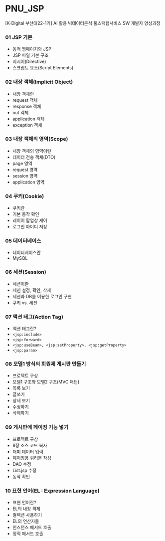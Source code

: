 # PNU_JSP
[K-Digital 부산대22-1기] AI 활용 빅데이터분석 풀스택웹서비스 SW 개발자 양성과정
### 01 JSP 기본
+ 동적 웹페이지와 JSP
+ JSP 파일 기본 구조
+ 지시어(Directive)
+ 스크립트 요소(Script Elements)
### 02 내장 객체(Implicit Object)
+ 내장 객체란
+ request 객체
+ response 객체
+ out 객체
+ application 객체
+ exception 객체
### 03 내장 객체의 영역(Scope)
+ 내장 객체의 영역이란
+ 데이터 전송 객체(DTO)
+ page 영역
+ request 영역
+ session 영역
+ application 영역
### 04 쿠키(Cookie)
+ 쿠키란
+ 기본 동작 확인
+ 레이어 팝업창 제어
+ 로그인 아이디 저장
### 05 데이터베이스
+ 데이터베이스란
+ MySQL
### 06 세션(Session)
+ 세션이란
+ 세션 설정, 확인, 삭제
+ 세션과 DB를 이용한 로그인 구현
+ 쿠키 vs. 세션
### 07 액션 태그(Action Tag)
+ 액션 태그란?
+ ```<jsp:include>```
+ ```<jsp:forward>```
+ ```<jsp:useBean>, <jsp:setProperty>, <jsp:getProperty>```
+ ```<jsp:param>```
### 08 모델1 방식의 회원제 게시판 만들기
+ 프로젝트 구상
+ 모델1 구조와 모델2 구조(MVC 패턴)
+ 목록 보기
+ 글쓰기
+ 상세 보기
+ 수정하기
+ 삭제하기
### 09 게시판에 페이징 기능 넣기
+ 프로젝트 구상
+ 8장 소스 코드 복사
+ 더미 데이터 입력
+ 페이징용 쿼리문 작성
+ DAO 수정
+ List.jsp 수정
+ 동작 확인
### 10 표현 언어(EL : Expression Language)
+ 표현 언어란?
+ EL의 내장 객체
+ 컬렉션 사용하기
+ EL의 연산자들
+ 인스턴스 메서드 호출
+ 정적 메서드 호출

